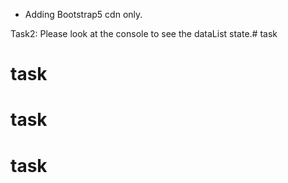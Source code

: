 - Adding Bootstrap5 cdn only.

Task2: Please look at the console to see the dataList state.# task
# task
# task
# task
